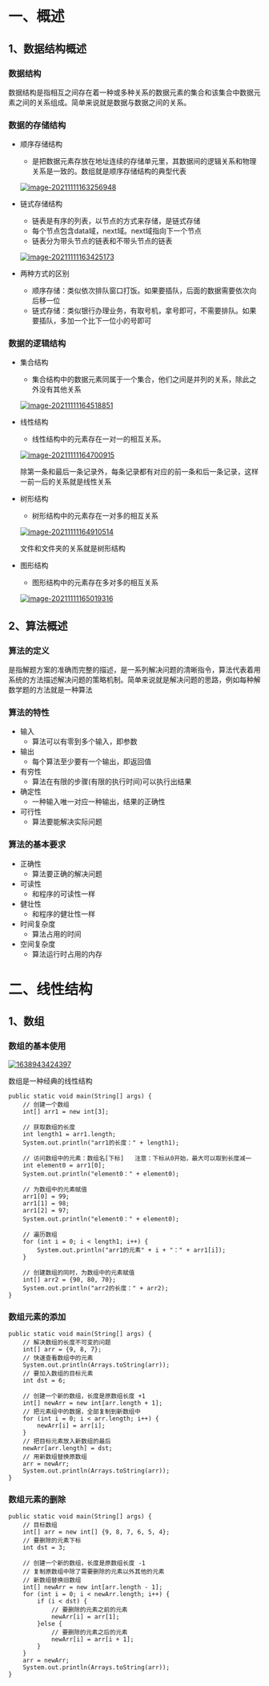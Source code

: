 # 一、概述

## 1、数据结构概述

### 数据结构

数据结构是指相互之间存在着一种或多种关系的数据元素的集合和该集合中数据元素之间的关系组成。简单来说就是数据与数据之间的关系。

### 数据的存储结构

- 顺序存储结构

  - 是把数据元素存放在地址连续的存储单元里，其数据间的逻辑关系和物理关系是一致的。数组就是顺序存储结构的典型代表

  [![image-20211111163256948]()](https://github.com/zsc-dot/java-notebook/blob/7cd07832950bf7cc472e30beb32a74e5cd2cf085/数据结构/数据结构.md)

- 链式存储结构

  - 链表是有序的列表，以节点的方式来存储，是链式存储
  - 每个节点包含data域，next域。next域指向下一个节点
  - 链表分为带头节点的链表和不带头节点的链表

  [![image-20211111163425173]()](https://github.com/zsc-dot/java-notebook/blob/7cd07832950bf7cc472e30beb32a74e5cd2cf085/数据结构/数据结构.md)

- 两种方式的区别

  - 顺序存储：类似依次排队窗口打饭。如果要插队，后面的数据需要依次向后移一位
  - 链式存储：类似银行办理业务，有取号机，拿号即可，不需要排队。如果要插队，多加一个比下一位小的号即可

### 数据的逻辑结构

- 集合结构

  - 集合结构中的数据元素同属于一个集合，他们之间是并列的关系，除此之外没有其他关系

  [![image-20211111164518851]()](https://github.com/zsc-dot/java-notebook/blob/7cd07832950bf7cc472e30beb32a74e5cd2cf085/数据结构/数据结构.md)

- 线性结构

  - 线性结构中的元素存在一对一的相互关系。

  [![image-20211111164700915]()](https://github.com/zsc-dot/java-notebook/blob/7cd07832950bf7cc472e30beb32a74e5cd2cf085/数据结构/数据结构.md)

   除第一条和最后一条记录外，每条记录都有对应的前一条和后一条记录，这样一前一后的关系就是线性关系

- 树形结构

  - 树形结构中的元素存在一对多的相互关系

  [![image-20211111164910514]()](https://github.com/zsc-dot/java-notebook/blob/7cd07832950bf7cc472e30beb32a74e5cd2cf085/数据结构/数据结构.md)

   文件和文件夹的关系就是树形结构

- 图形结构

  - 图形结构中的元素存在多对多的相互关系

  [![image-20211111165019316]()](https://github.com/zsc-dot/java-notebook/blob/7cd07832950bf7cc472e30beb32a74e5cd2cf085/数据结构/数据结构.md)

## 2、算法概述

### 算法的定义

是指解题方案的准确而完整的描述，是一系列解决问题的清晰指令，算法代表着用系统的方法描述解决问题的策略机制。简单来说就是解决问题的思路，例如每种解数学题的方法就是一种算法

### 算法的特性

- 输入
  - 算法可以有零到多个输入，即参数
- 输出
  - 每个算法至少要有一个输出，即返回值
- 有穷性
  - 算法在有限的步骤(有限的执行时间)可以执行出结果
- 确定性
  - 一种输入唯一对应一种输出，结果的正确性
- 可行性
  - 算法要能解决实际问题

### 算法的基本要求

- 正确性
  - 算法要正确的解决问题
- 可读性
  - 和程序的可读性一样
- 健壮性
  - 和程序的健壮性一样
- 时间复杂度
  - 算法占用的时间
- 空间复杂度
  - 算法运行时占用的内存

# 二、线性结构

## 1、数组

### 数组的基本使用

[![1638943424397]()](https://github.com/zsc-dot/java-notebook/blob/7cd07832950bf7cc472e30beb32a74e5cd2cf085/数据结构/数据结构.md)

数组是一种经典的线性结构

```
public static void main(String[] args) {
    // 创建一个数组
    int[] arr1 = new int[3];

    // 获取数组的长度
    int length1 = arr1.length;
    System.out.println("arr1的长度：" + length1);

    // 访问数组中的元素：数组名[下标]   注意：下标从0开始，最大可以取到长度减一
    int element0 = arr1[0];
    System.out.println("element0：" + element0);

    // 为数组中的元素赋值
    arr1[0] = 99;
    arr1[1] = 98;
    arr1[2] = 97;
    System.out.println("element0：" + element0);

    // 遍历数组
    for (int i = 0; i < length1; i++) {
        System.out.println("arr1的元素" + i + "：" + arr1[i]);
    }

    // 创建数组的同时，为数组中的元素赋值
    int[] arr2 = {90, 80, 70};
    System.out.println("arr2的长度：" + arr2);
}
```

### 数组元素的添加

```
public static void main(String[] args) {
    // 解决数组的长度不可变的问题
    int[] arr = {9, 8, 7};
    // 快速查看数组中的元素
    System.out.println(Arrays.toString(arr));
    // 要加入数组的目标元素
    int dst = 6;

    // 创建一个新的数组，长度是原数组长度 +1
    int[] newArr = new int[arr.length + 1];
    // 把元素组中的数据，全部复制到新数组中
    for (int i = 0; i < arr.length; i++) {
        newArr[i] = arr[i];
    }
    // 把目标元素放入新数组的最后
    newArr[arr.length] = dst;
    // 用新数组替换原数组
    arr = newArr;
    System.out.println(Arrays.toString(arr));
}
```

### 数组元素的删除

```
public static void main(String[] args) {
    // 目标数组
    int[] arr = new int[] {9, 8, 7, 6, 5, 4};
    // 要删除的元素下标
    int dst = 3;

    // 创建一个新的数组，长度是原数组长度 -1
    // 复制原数组中除了需要删除的元素以外其他的元素
    // 新数组替换旧数组
    int[] newArr = new int[arr.length - 1];
    for (int i = 0; i < newArr.length; i++) {
        if (i < dst) {
            // 要删除的元素之前的元素
            newArr[i] = arr[1];
        }else {
            // 要删除的元素之后的元素
            newArr[i] = arr[i + 1];
        }
    }
    arr = newArr;
    System.out.println(Arrays.toString(arr));
}
```